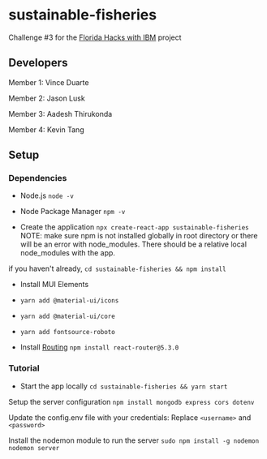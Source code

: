 # sustainable-fisheries
Challenge #3 for the [Florida Hacks with IBM](https://floridahackswithibm.bemyapp.com/) project

## Developers
Member 1: Vince Duarte

Member 2: Jason Lusk

Member 3: Aadesh Thirukonda

Member 4: Kevin Tang

## Setup
### Dependencies

- Node.js
``` node -v ```

- Node Package Manager
``` npm -v ```

- Create the application
``` npx create-react-app sustainable-fisheries ```
NOTE: make sure npm is not installed globally in root directory or there will be an error with node_modules. There should be a relative local node_modules with the app.

if you haven't already, 
``` cd sustainable-fisheries && npm install ```

- Install MUI Elements
- ``` yarn add @material-ui/icons ```
- ``` yarn add @material-ui/core ```
- ``` yarn add fontsource-roboto ```



- Install [Routing](https://reactrouter.com/web/guides/quick-start)
``` npm install react-router@5.3.0 ```

### Tutorial

- Start the app locally
``` cd sustainable-fisheries && yarn start ```

Setup the server configuration
``` npm install mongodb express cors dotenv ```

Update the config.env file with your credentials:
Replace ``` <username> ``` and ``` <password> ```

Install the nodemon module to run the server
``` sudo npm install -g nodemon ```
``` nodemon server ```
